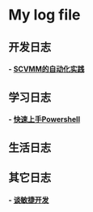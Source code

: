 # My log file

## 开发日志
#### - [SCVMM的自动化实践](https://github.com/DamaoShao/blog/issues/2)

## 学习日志
#### - [快速上手Powershell](https://github.com/DamaoShao/blog/issues/3)

## 生活日志

## 其它日志
#### - [谈敏捷开发](https://github.com/DamaoShao/blog/issues/1)
